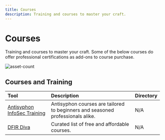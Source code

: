 ```yaml
---
title: Courses
description: Training and courses to master your craft.
---
```


# Courses

Training and courses to master your craft. Some of the below courses do offer professional certifications as add-ons to course purchase.

![asset-count](https://img.shields.io/badge/Tools%20%26%20Resources%20Available-2-A65F5F?style=for-the-badge)

##  Courses and Training

| Tool | Description | Directory |
| :--- | :--- | :--- |
| [Antisyphon InfoSec Training](https://www.antisyphontraining.com/course-catalog/) | Antisyphon courses are tailored to beginners and seasoned professionals alike. | N/A |
| [DFIR Diva](https://training.dfirdiva.com/) | Curated list of free and affordable courses. | N/A |